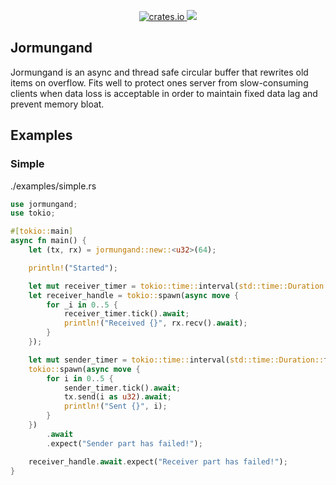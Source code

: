 <p align="center">
    <a href="https://crates.io/crates/jormungand">
         <img src="https://img.shields.io/crates/v/jormungand.svg?style=flat-square" alt="crates.io">
    </a>
    <a href="https://opensource.org/licenses/MIT">
        <img src="https://img.shields.io/badge/License-MIT-blue.svg">
    </a>
</p>

## Jormungand

Jormungand is an async and thread safe circular buffer that rewrites old items on overflow.
Fits well to protect ones server from slow-consuming clients when data loss is acceptable in order to maintain fixed data lag and prevent memory bloat.

## Examples

### Simple

./examples/simple.rs

```rust
use jormungand;
use tokio;

#[tokio::main]
async fn main() {
    let (tx, rx) = jormungand::new::<u32>(64);

    println!("Started");

    let mut receiver_timer = tokio::time::interval(std::time::Duration::from_millis(20));
    let receiver_handle = tokio::spawn(async move {
        for _i in 0..5 {
            receiver_timer.tick().await;
            println!("Received {}", rx.recv().await);
        }
    });

    let mut sender_timer = tokio::time::interval(std::time::Duration::from_millis(10));
    tokio::spawn(async move {
        for i in 0..5 {
            sender_timer.tick().await;
            tx.send(i as u32).await;
            println!("Sent {}", i);
        }
    })
        .await
        .expect("Sender part has failed!");

    receiver_handle.await.expect("Receiver part has failed!");
}
```
